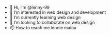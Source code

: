 - 👋 Hi, I’m @lenny-99
- 👀 I’m interested in web design and development
- 🌱 I’m currently learning web design
- 💞️ I’m looking to collaborate on web design
- 📫 How to reach me lennie maina 

<!---
lenny-99/lenny-99 is a ✨ special ✨ repository because its `README.md` (this file) appears on your GitHub profile.
You can click the Preview link to take a look at your changes.
--->
